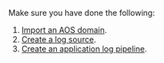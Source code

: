 Make sure you have done the following:

1. [Import an AOS domain](../domains/import.md).
2. [Create a log source](./create-log-source.md).
3. [Create an application log pipeline](./create-applog-pipeline.md).